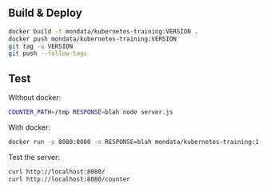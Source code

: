 ## Build & Deploy

```bash
docker build -t mondata/kubernetes-training:VERSION .
docker push mondata/kubernetes-training:VERSION
git tag -a VERSION
git push --follow-tags
```

## Test

Without docker:

```bash
COUNTER_PATH=/tmp RESPONSE=blah node server.js
```

With docker:

```bash
docker run -p 8080:8080 -e RESPONSE=blah mondata/kubernetes-training:1.0.0
```

Test the server:

```bash
curl http://localhost:8080/
curl http://localhost:8080/counter
```

